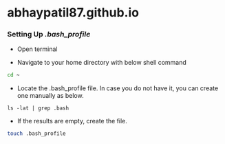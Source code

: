 # abhaypatil87.github.io

### Setting Up *.bash_profile*

- Open terminal

- Navigate to your home directory with below shell command
```sh
cd ~
```

- Locate the .bash_profile file. In case you do not have it, you can create one manually as below.
```shell
ls -lat | grep .bash
```

- If the results are empty, create the file.
```sh
touch .bash_profile
```
